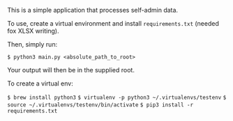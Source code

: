 This is a simple application that processes self-admin data.

To use, create a virtual environment and install `requirements.txt` (needed fox XLSX writing).

Then, simply run:

`$ python3 main.py <absolute_path_to_root>`

Your output will then be in the supplied root.

To create a virtual env:

`$ brew install python3`
`$ virtualenv -p python3 ~/.virtualenvs/testenv`
`$ source ~/.virtualenvs/testenv/bin/activate`
`$ pip3 install -r requirements.txt`
